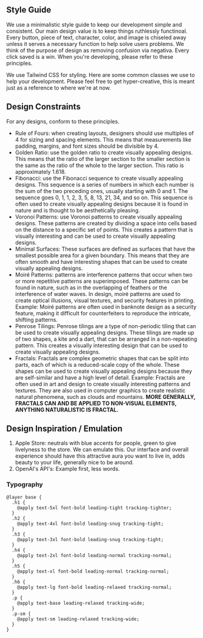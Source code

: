 ## Style Guide

We use a minimalistic style guide to keep our development simple and consistent. Our main design value is to keep things ruthlessly functinoal. Every button, piece of text, character, color, and image is chiseled away unless it serves a necessary function to help solve users problems. We think of the purpose of design as removing confusion via negativa. Every click saved is a win. When you're developing, please refer to these principles.

We use Tailwind CSS for styling. Here are some common classes we use to help your development. Please feel free to get hyper-creative, this is meant just as a reference to where we're at now.

## Design Constraints

For any designs, conform to these principles.

- Rule of Fours: when creating layouts, designers should use multiples of 4 for sizing and spacing elements. This means that measurements like padding, margins, and font sizes should be divisible by 4.
- Golden Ratio: use the golden ratio to create visually appealing designs. This means that the ratio of the larger section to the smaller section is the same as the ratio of the whole to the larger section. This ratio is approximately 1.618.
- Fibonacci: use the Fibonacci sequence to create visually appealing designs. This sequence is a series of numbers in which each number is the sum of the two preceding ones, usually starting with 0 and 1. The sequence goes 0, 1, 1, 2, 3, 5, 8, 13, 21, 34, and so on. This sequence is often used to create visually appealing designs because it is found in nature and is thought to be aesthetically pleasing.
- Voronoi Patterns: use Voronoi patterns to create visually appealing designs. These patterns are created by dividing a space into cells based on the distance to a specific set of points. This creates a pattern that is visually interesting and can be used to create visually appealing designs.
- Minimal Surfaces: These surfaces are defined as surfaces that have the smallest possible area for a given boundary. This means that they are often smooth and have interesting shapes that can be used to create visually appealing designs.
- Moiré Patterns: patterns are interference patterns that occur when two or more repetitive patterns are superimposed. These patterns can be found in nature, such as in the overlapping of feathers or the interference of water waves. In design, moiré patterns are used to create optical illusions, visual textures, and security features in printing. Example: Moiré patterns are often used in banknote design as a security feature, making it difficult for counterfeiters to reproduce the intricate, shifting patterns.
- Penrose Tilings: Penrose tilings are a type of non-periodic tiling that can be used to create visually appealing designs. These tilings are made up of two shapes, a kite and a dart, that can be arranged in a non-repeating pattern. This creates a visually interesting design that can be used to create visually appealing designs.
- Fractals: Fractals are complex geometric shapes that can be split into parts, each of which is a reduced-scale copy of the whole. These shapes can be used to create visually appealing designs because they are self-similar and have a high level of detail. Example: Fractals are often used in art and design to create visually interesting patterns and textures. They are also used in computer graphics to create realistic natural phenomena, such as clouds and mountains. **MORE GENERALLY, FRACTALS CAN AND BE APPLIED TO NON-VISUAL ELEMENTS, ANYTHING NATURALISTIC IS FRACTAL.**

## Design Inspiration / Emulation

1. Apple Store: neutrals with blue accents for people, green to give livelyness to the store. We can emulate this. Our interface and overall experience should have this attractive aura you want to live in, adds beauty to your life, generally nice to be around.
2. OpenAI's API's: Example first, less words.

### Typography

```tailwindcss
@layer base {
  .h1 {
    @apply text-5xl font-bold leading-tight tracking-tighter;
  }
  .h2 {
    @apply text-4xl font-bold leading-snug tracking-tight;
  }
  .h3 {
    @apply text-3xl font-bold leading-snug tracking-tight;
  }
  .h4 {
    @apply text-2xl font-bold leading-normal tracking-normal;
  }
  .h5 {
    @apply text-xl font-bold leading-normal tracking-normal;
  }
  .h6 {
    @apply text-lg font-bold leading-relaxed tracking-normal;
  }
  .p {
    @apply text-base leading-relaxed tracking-wide;
  }
  .p-sm {
    @apply text-sm leading-relaxed tracking-wide;
  }
}
```
